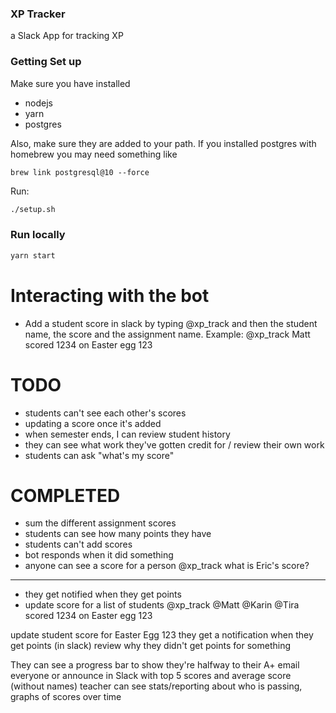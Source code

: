 ### XP Tracker

a Slack App for tracking XP

### Getting Set up

Make sure you have installed
- nodejs
- yarn
- postgres

Also, make sure they are added to your path. If you installed postgres with homebrew you may need something like
```
brew link postgresql@10 --force
```

Run:
```bash
./setup.sh
```

### Run locally
```bash
yarn start
```

# Interacting with the bot
- Add a student score in slack by typing @xp_track and then
the student name, the score and the assignment name.  Example:
@xp_track Matt scored 1234 on Easter egg 123


# TODO
- students can't see each other's scores
- updating a score once it's added
- when semester ends, I can review student history
- they can see what work they've gotten credit for / review their own work
- students can ask "what's my score"

# COMPLETED
- sum the different assignment scores
- students can see how many points they have
- students can't add scores
- bot responds when it did something
- anyone can see a score for a person
    @xp_track what is Eric's score?

-----------

- they get notified when they get points
- update score for a list of students
    @xp_track @Matt @Karin @Tira scored 1234 on Easter egg 123

update student score for Easter Egg 123
they get a notification when they get points
(in slack) review why they didn't get points for something

They can see a progress bar to show they're halfway to their A+
email everyone or announce in Slack with top 5 scores and average score (without names)
teacher can see stats/reporting about who is passing, graphs of scores over time
